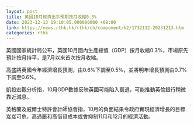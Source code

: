 ```yaml
---
layout: post
title: 英國10月經濟出乎預期按月收縮0.3%
date: 2023-12-13 19:10:05.000000000 +08:00
link: https://news.rthk.hk/rthk/ch/component/k2/1732112-20231213.htm
categories: rthk
---
```


英國國家統計局公布，英國10月國內生產總值（GDP）按月收縮0.3%，市場原先預計按月持平，是7月以來首次按月收縮。

高盛將英國今年經濟增長預測，由0.6%下調至0.5%，並將明年增長預測由0.7%下調至0.6%。

凱投宏觀分析指，10月GDP數據反映英國可能陷入衰退，可能推動英倫銀行稍微靠近減息。

英格蘭及威爾士特許會計師協會指，10月的負面結果令政府實現經濟增長的目標岌岌可危，高通脹和高借貸成本或會抑制11月和12月的經濟活動。
